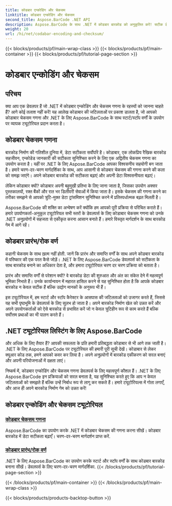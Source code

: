 ```yaml
---
title: कोडबार एन्कोडिंग और चेकसम
linktitle: कोडबार एन्कोडिंग और चेकसम
second_title: Aspose.BarCode .NET API
description: Aspose.BarCode के साथ .NET में कोडबार बारकोड को अनुकूलित करें! सटीक डेटा के लिए मास्टर चेकसम गणना। हमारे ट्यूटोरियल के साथ स्टार्ट/स्टॉप वर्णों का उपयोग करके सहजता से बनाएं।
weight: 20
url: /hi/net/codabar-encoding-and-checksum/
---
```


{{< blocks/products/pf/main-wrap-class >}}
{{< blocks/products/pf/main-container >}}
{{< blocks/products/pf/tutorial-page-section >}}

# कोडबार एन्कोडिंग और चेकसम

## परिचय

क्या आप एक डेवलपर हैं जो .NET में कोडबार एन्कोडिंग और चेकसम गणना के रहस्यों को जानना चाहते हैं? आगे कोई तलाश नहीं करें! यह आलेख कोडाबार की जटिलताओं पर प्रकाश डालता है, जो आपको कोडाबार चेकसम गणना और .NET के लिए Aspose.BarCode के साथ स्टार्ट/स्टॉप वर्णों के उपयोग पर व्यापक ट्यूटोरियल प्रदान करता है।

## कोडबार चेकसम गणना
बारकोड निर्माण की गतिशील दुनिया में, डेटा सटीकता सर्वोपरि है। कोडाबार, एक लोकप्रिय रैखिक बारकोड सहजीवन, एन्कोडेड जानकारी की सटीकता सुनिश्चित करने के लिए एक अद्वितीय चेकसम गणना का उपयोग करता है। यहीं पर .NET के लिए Aspose.BarCode आपका विश्वसनीय सहयोगी बन जाता है। हमारे चरण-दर-चरण मार्गदर्शिका के साथ, आप आसानी से कोडबार चेकसम की गणना करने की कला को समझ जाएंगे। अपने कोडबार बारकोड की सटीकता बढ़ाएं और अपनी डेटा विश्वसनीयता बढ़ाएं।

लेकिन कोडाबार क्यों? कोडाबार अपनी बहुमुखी प्रतिभा के लिए जाना जाता है, जिसका उपयोग अक्सर पुस्तकालयों, रक्त बैंकों और रात भर डिलीवरी सेवाओं में किया जाता है। इसके चेकसम की गणना करने का तरीका समझने से आपको त्रुटि-मुक्त डेटा ट्रांसमिशन सुनिश्चित करने में प्रतिस्पर्धात्मक बढ़त मिलती है।

Aspose.BarCode की शक्ति का अन्वेषण करें क्योंकि हम आपको पूरी प्रक्रिया से परिचित कराते हैं। हमारे उपयोगकर्ता-अनुकूल ट्यूटोरियल सभी स्तरों के डेवलपर्स के लिए कोडाबार चेकसम गणना को उनके .NET अनुप्रयोगों में सहजता से एकीकृत करना आसान बनाते हैं। हमारे विस्तृत मार्गदर्शन के साथ बारकोड गेम में आगे रहें।

## कोडबार प्रारंभ/रोक वर्ण
कहानी चेकसम के साथ ख़त्म नहीं होती. जानें कि प्रारंभ और समाप्ति वर्णों के साथ अपने कोडबार बारकोड में परिष्कार की एक परत कैसे जोड़ें। .NET के लिए Aspose.BarCode डेवलपर्स को सटीकता के साथ बारकोड बनाने का अधिकार देता है, और हमारा ट्यूटोरियल चरण दर चरण प्रक्रिया को बताता है।

प्रारंभ और समाप्ति वर्णों से परेशान क्यों? वे बारकोड डेटा की शुरुआत और अंत का संकेत देने में महत्वपूर्ण भूमिका निभाते हैं। उनके कार्यान्वयन में महारत हासिल करने से यह सुनिश्चित होता है कि आपके कोडबार बारकोड न केवल सटीक हैं बल्कि उद्योग मानकों के अनुरूप भी हैं।

इस ट्यूटोरियल में, हम स्टार्ट और स्टॉप कैरेक्टर के आसपास की जटिलताओं को उजागर करते हैं, जिससे यह सभी पृष्ठभूमि के डेवलपर्स के लिए सुलभ हो जाता है। अपने बारकोड निर्माण खेल को उन्नत करें और अपने उपयोगकर्ताओं को ऐसे बारकोड से प्रभावित करें जो न केवल त्रुटिहीन रूप से काम करते हैं बल्कि सर्वोत्तम प्रथाओं का भी पालन करते हैं।

## .NET ट्यूटोरियल लिस्टिंग के लिए Aspose.BarCode
और अधिक के लिए तैयार हैं? आपकी सफलता के प्रति हमारी प्रतिबद्धता कोडाबार से भी आगे तक जाती है। .NET के लिए Aspose.BarCode पर ट्यूटोरियल की हमारी पूरी सूची देखें। कोडाबार से लेकर क्यूआर कोड तक, हमने आपको कवर कर लिया है। अपने अनुप्रयोगों में बारकोड एकीकरण को सरल बनाएं और अपनी परियोजनाओं में दक्षता लाएं।

निष्कर्ष में, कोडबार एन्कोडिंग और चेकसम गणना डेवलपर्स के लिए महत्वपूर्ण कौशल हैं। .NET के लिए Aspose.BarCode इन प्रक्रियाओं को सरल बनाता है, यह सुनिश्चित करते हुए कि आप न केवल जटिलताओं को समझते हैं बल्कि उन्हें निर्बाध रूप से लागू कर सकते हैं। हमारे ट्यूटोरियल्स में गोता लगाएँ, और आज ही अपने बारकोड निर्माण गेम को उन्नत करें!
## कोडबार एन्कोडिंग और चेकसम ट्यूटोरियल
### [कोडबार चेकसम गणना](./codabar-checksum-calculation/)
Aspose.BarCode का उपयोग करके .NET में कोडबार चेकसम की गणना करना सीखें। कोडबार बारकोड में डेटा सटीकता बढ़ाएँ। चरण-दर-चरण मार्गदर्शन प्राप्त करें.
### [कोडबार प्रारंभ/रोक वर्ण](./codabar-start-stop-characters/)
.NET के लिए Aspose.BarCode का उपयोग करके स्टार्ट और स्टॉप वर्णों के साथ कोडबार बारकोड बनाना सीखें। डेवलपर्स के लिए चरण-दर-चरण मार्गदर्शिका.
{{< /blocks/products/pf/tutorial-page-section >}}

{{< /blocks/products/pf/main-container >}}
{{< /blocks/products/pf/main-wrap-class >}}

{{< blocks/products/products-backtop-button >}}
